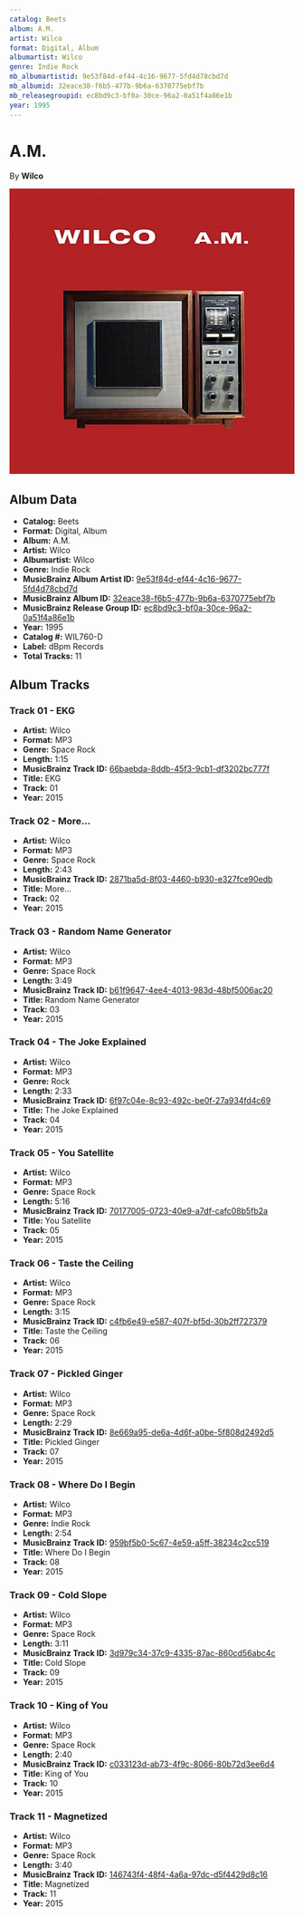 ```yaml
---
catalog: Beets
album: A.M.
artist: Wilco
format: Digital, Album
albumartist: Wilco
genre: Indie Rock
mb_albumartistid: 9e53f84d-ef44-4c16-9677-5fd4d78cbd7d
mb_albumid: 32eace38-f6b5-477b-9b6a-6370775ebf7b
mb_releasegroupid: ec8bd9c3-bf0a-30ce-96a2-0a51f4a86e1b
year: 1995
---
```


# A.M.

By **Wilco**

![](../../assets/beetscovers/Wilco-AM.jpg)

## Album Data

- **Catalog:** Beets
- **Format:** Digital, Album
- **Album:** A.M.
- **Artist:** Wilco
- **Albumartist:** Wilco
- **Genre:** Indie Rock
- **MusicBrainz Album Artist ID:** [9e53f84d-ef44-4c16-9677-5fd4d78cbd7d](https://musicbrainz.org/artist/9e53f84d-ef44-4c16-9677-5fd4d78cbd7d)
- **MusicBrainz Album ID:** [32eace38-f6b5-477b-9b6a-6370775ebf7b](https://musicbrainz.org/release/32eace38-f6b5-477b-9b6a-6370775ebf7b)
- **MusicBrainz Release Group ID:** [ec8bd9c3-bf0a-30ce-96a2-0a51f4a86e1b](https://musicbrainz.org/release-group/ec8bd9c3-bf0a-30ce-96a2-0a51f4a86e1b)
- **Year:** 1995
- **Catalog #:** WIL760-D
- **Label:** dBpm Records
- **Total Tracks:** 11

## Album Tracks

### Track 01 - EKG

- **Artist:** Wilco
- **Format:** MP3
- **Genre:** Space Rock
- **Length:** 1:15
- **MusicBrainz Track ID:** [66baebda-8ddb-45f3-9cb1-df3202bc777f](https://musicbrainz.org/recording/66baebda-8ddb-45f3-9cb1-df3202bc777f)
- **Title:** EKG
- **Track:** 01
- **Year:** 2015

### Track 02 - More…

- **Artist:** Wilco
- **Format:** MP3
- **Genre:** Space Rock
- **Length:** 2:43
- **MusicBrainz Track ID:** [2871ba5d-8f03-4460-b930-e327fce90edb](https://musicbrainz.org/recording/2871ba5d-8f03-4460-b930-e327fce90edb)
- **Title:** More…
- **Track:** 02
- **Year:** 2015

### Track 03 - Random Name Generator

- **Artist:** Wilco
- **Format:** MP3
- **Genre:** Space Rock
- **Length:** 3:49
- **MusicBrainz Track ID:** [b61f9647-4ee4-4013-983d-48bf5006ac20](https://musicbrainz.org/recording/b61f9647-4ee4-4013-983d-48bf5006ac20)
- **Title:** Random Name Generator
- **Track:** 03
- **Year:** 2015

### Track 04 - The Joke Explained

- **Artist:** Wilco
- **Format:** MP3
- **Genre:** Rock
- **Length:** 2:33
- **MusicBrainz Track ID:** [6f97c04e-8c93-492c-be0f-27a934fd4c69](https://musicbrainz.org/recording/6f97c04e-8c93-492c-be0f-27a934fd4c69)
- **Title:** The Joke Explained
- **Track:** 04
- **Year:** 2015

### Track 05 - You Satellite

- **Artist:** Wilco
- **Format:** MP3
- **Genre:** Space Rock
- **Length:** 5:16
- **MusicBrainz Track ID:** [70177005-0723-40e9-a7df-cafc08b5fb2a](https://musicbrainz.org/recording/70177005-0723-40e9-a7df-cafc08b5fb2a)
- **Title:** You Satellite
- **Track:** 05
- **Year:** 2015

### Track 06 - Taste the Ceiling

- **Artist:** Wilco
- **Format:** MP3
- **Genre:** Space Rock
- **Length:** 3:15
- **MusicBrainz Track ID:** [c4fb6e49-e587-407f-bf5d-30b2ff727379](https://musicbrainz.org/recording/c4fb6e49-e587-407f-bf5d-30b2ff727379)
- **Title:** Taste the Ceiling
- **Track:** 06
- **Year:** 2015

### Track 07 - Pickled Ginger

- **Artist:** Wilco
- **Format:** MP3
- **Genre:** Space Rock
- **Length:** 2:29
- **MusicBrainz Track ID:** [8e669a95-de6a-4d6f-a0be-5f808d2492d5](https://musicbrainz.org/recording/8e669a95-de6a-4d6f-a0be-5f808d2492d5)
- **Title:** Pickled Ginger
- **Track:** 07
- **Year:** 2015

### Track 08 - Where Do I Begin

- **Artist:** Wilco
- **Format:** MP3
- **Genre:** Indie Rock
- **Length:** 2:54
- **MusicBrainz Track ID:** [959bf5b0-5c67-4e59-a5ff-38234c2cc519](https://musicbrainz.org/recording/959bf5b0-5c67-4e59-a5ff-38234c2cc519)
- **Title:** Where Do I Begin
- **Track:** 08
- **Year:** 2015

### Track 09 - Cold Slope

- **Artist:** Wilco
- **Format:** MP3
- **Genre:** Space Rock
- **Length:** 3:11
- **MusicBrainz Track ID:** [3d979c34-37c9-4335-87ac-860cd56abc4c](https://musicbrainz.org/recording/3d979c34-37c9-4335-87ac-860cd56abc4c)
- **Title:** Cold Slope
- **Track:** 09
- **Year:** 2015

### Track 10 - King of You

- **Artist:** Wilco
- **Format:** MP3
- **Genre:** Space Rock
- **Length:** 2:40
- **MusicBrainz Track ID:** [c033123d-ab73-4f9c-8066-80b72d3ee6d4](https://musicbrainz.org/recording/c033123d-ab73-4f9c-8066-80b72d3ee6d4)
- **Title:** King of You
- **Track:** 10
- **Year:** 2015

### Track 11 - Magnetized

- **Artist:** Wilco
- **Format:** MP3
- **Genre:** Space Rock
- **Length:** 3:40
- **MusicBrainz Track ID:** [146743f4-48f4-4a6a-97dc-d5f4429d8c16](https://musicbrainz.org/recording/146743f4-48f4-4a6a-97dc-d5f4429d8c16)
- **Title:** Magnetized
- **Track:** 11
- **Year:** 2015

